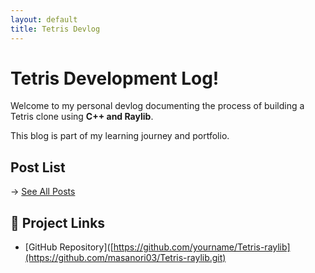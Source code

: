 ```yaml
---
layout: default
title: Tetris Devlog
---
```


#  Tetris Development Log!

Welcome to my personal devlog documenting the process of building a Tetris clone using **C++ and Raylib**.

This blog is part of my learning journey and portfolio.

##  Post List

→ [See All Posts](./log.md)

## 🔗 Project Links

- [GitHub Repository]([https://github.com/yourname/Tetris-raylib](https://github.com/masanori03/Tetris-raylib.git)
